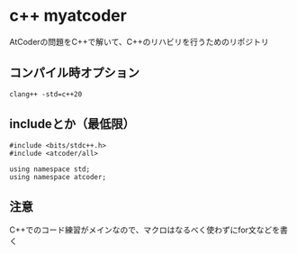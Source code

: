 # c++ myatcoder
AtCoderの問題をC++で解いて、C++のリハビリを行うためのリポジトリ

## コンパイル時オプション
```
clang++ -std=c++20 
```

## includeとか（最低限）
```
#include <bits/stdc++.h>
#include <atcoder/all>

using namespace std;
using namespace atcoder;
```

## 注意
C++でのコード練習がメインなので、マクロはなるべく使わずにfor文などを書く


